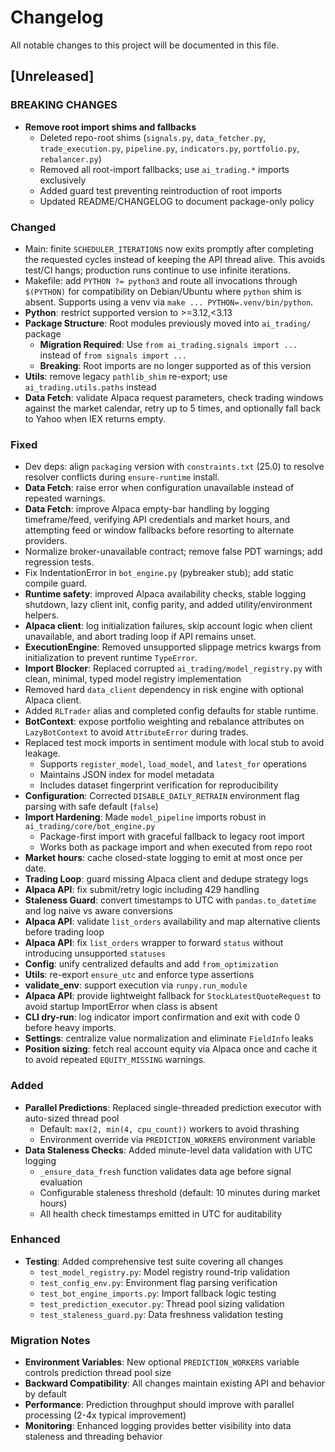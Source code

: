 # Changelog

All notable changes to this project will be documented in this file.

## [Unreleased]

### BREAKING CHANGES
- **Remove root import shims and fallbacks**
  - Deleted repo-root shims (`signals.py`, `data_fetcher.py`, `trade_execution.py`, `pipeline.py`, `indicators.py`, `portfolio.py`, `rebalancer.py`)
  - Removed all root-import fallbacks; use `ai_trading.*` imports exclusively
  - Added guard test preventing reintroduction of root imports
  - Updated README/CHANGELOG to document package-only policy

### Changed
- Main: finite `SCHEDULER_ITERATIONS` now exits promptly after completing
  the requested cycles instead of keeping the API thread alive. This
  avoids test/CI hangs; production runs continue to use infinite iterations.
- Makefile: add `PYTHON ?= python3` and route all invocations through
  `$(PYTHON)` for compatibility on Debian/Ubuntu where `python` shim is
  absent. Supports using a venv via `make ... PYTHON=.venv/bin/python`.
- **Python**: restrict supported version to >=3.12,<3.13
- **Package Structure**: Root modules previously moved into `ai_trading/` package
  - **Migration Required**: Use `from ai_trading.signals import ...` instead of `from signals import ...`
  - **Breaking**: Root imports are no longer supported as of this version
- **Utils**: remove legacy `pathlib_shim` re-export; use `ai_trading.utils.paths` instead
- **Data Fetch**: validate Alpaca request parameters, check trading windows
  against the market calendar, retry up to 5 times, and optionally fall back to
  Yahoo when IEX returns empty.

### Fixed
- Dev deps: align `packaging` version with `constraints.txt` (25.0) to
  resolve resolver conflicts during `ensure-runtime` install.
- **Data Fetch**: raise error when configuration unavailable instead of repeated warnings.
- **Data Fetch**: improve Alpaca empty-bar handling by logging timeframe/feed,
  verifying API credentials and market hours, and attempting feed or window
  fallbacks before resorting to alternate providers.
- Normalize broker-unavailable contract; remove false PDT warnings; add regression tests.
- Fix IndentationError in `bot_engine.py` (pybreaker stub); add static compile guard.
- **Runtime safety**: improved Alpaca availability checks, stable logging shutdown,
  lazy client init, config parity, and added utility/environment helpers.
- **Alpaca client**: log initialization failures, skip account logic when client
  unavailable, and abort trading loop if API remains unset.
- **ExecutionEngine**: Removed unsupported slippage metrics kwargs from initialization to prevent runtime `TypeError`.
- **Import Blocker**: Replaced corrupted `ai_trading/model_registry.py` with clean, minimal, typed model registry implementation
- Removed hard `data_client` dependency in risk engine with optional Alpaca client.
- Added `RLTrader` alias and completed config defaults for stable runtime.
- **BotContext**: expose portfolio weighting and rebalance attributes on `LazyBotContext` to avoid `AttributeError` during trades.
- Replaced test mock imports in sentiment module with local stub to avoid leakage.
  - Supports `register_model`, `load_model`, and `latest_for` operations
  - Maintains JSON index for model metadata
  - Includes dataset fingerprint verification for reproducibility
- **Configuration**: Corrected `DISABLE_DAILY_RETRAIN` environment flag parsing with safe default (`false`)
- **Import Hardening**: Made `model_pipeline` imports robust in `ai_trading/core/bot_engine.py`
  - Package-first import with graceful fallback to legacy root import
  - Works both as package import and when executed from repo root
- **Market hours**: cache closed-state logging to emit at most once per date.
- **Trading Loop**: guard missing Alpaca client and dedupe strategy logs
- **Alpaca API**: fix submit/retry logic including 429 handling
- **Staleness Guard**: convert timestamps to UTC with `pandas.to_datetime` and
  log naive vs aware conversions
- **Alpaca API**: validate `list_orders` availability and map alternative clients before trading loop
- **Alpaca API**: fix `list_orders` wrapper to forward `status` without introducing unsupported `statuses`
- **Config**: unify centralized defaults and add `from_optimization`
- **Utils**: re-export `ensure_utc` and enforce type assertions
- **validate_env**: support execution via `runpy.run_module`
- **Alpaca API**: provide lightweight fallback for `StockLatestQuoteRequest` to avoid startup ImportError when class is absent
- **CLI dry-run**: log indicator import confirmation and exit with code 0 before heavy imports.
- **Settings**: centralize value normalization and eliminate `FieldInfo` leaks
- **Position sizing**: fetch real account equity via Alpaca once and cache it to avoid repeated `EQUITY_MISSING` warnings.

### Added
- **Parallel Predictions**: Replaced single-threaded prediction executor with auto-sized thread pool
  - Default: `max(2, min(4, cpu_count))` workers to avoid thrashing
  - Environment override via `PREDICTION_WORKERS` environment variable
- **Data Staleness Checks**: Added minute-level data validation with UTC logging
  - `_ensure_data_fresh` function validates data age before signal evaluation
  - Configurable staleness threshold (default: 10 minutes during market hours)
  - All health check timestamps emitted in UTC for auditability

### Enhanced
- **Testing**: Added comprehensive test suite covering all changes
  - `test_model_registry.py`: Model registry round-trip validation
  - `test_config_env.py`: Environment flag parsing verification
  - `test_bot_engine_imports.py`: Import fallback logic testing
  - `test_prediction_executor.py`: Thread pool sizing validation
  - `test_staleness_guard.py`: Data freshness validation testing

### Migration Notes
- **Environment Variables**: New optional `PREDICTION_WORKERS` variable controls prediction thread pool size
- **Backward Compatibility**: All changes maintain existing API and behavior by default
- **Performance**: Prediction throughput should improve with parallel processing (2-4x typical improvement)
- **Monitoring**: Enhanced logging provides better visibility into data staleness and threading behavior
